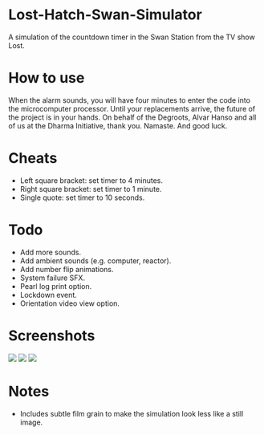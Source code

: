 # Lost-Hatch-Swan-Simulator
A simulation of the countdown timer in the Swan Station from the TV show Lost.

# How to use
When the alarm sounds, you will have four minutes to enter the code into the microcomputer processor. Until your replacements arrive, the future of the project is in your hands. On behalf of the Degroots, Alvar Hanso and all of us at the Dharma Initiative, thank you. Namaste. And good luck.

# Cheats
- Left square bracket: set timer to 4 minutes.
- Right square bracket: set timer to 1 minute.
- Single quote: set timer to 10 seconds.

# Todo
- Add more sounds.
- Add ambient sounds (e.g. computer, reactor).
- Add number flip animations.
- System failure SFX.
- Pearl log print option.
- Lockdown event.
- Orientation video view option.

# Screenshots
<img src="https://github.com/jm11116/Lost-Hatch-Swan-Simulator/blob/main/screenshots/108.png" style="max-width:650px"/>
<img src="https://github.com/jm11116/Lost-Hatch-Swan-Simulator/blob/main/screenshots/four_minutes.png" style="max-width:650px"/>
<img src="https://github.com/jm11116/Lost-Hatch-Swan-Simulator/blob/main/screenshots/hieroglyphs.png" style="max-width:650px"/>

# Notes
- Includes subtle film grain to make the simulation look less like a still image.
